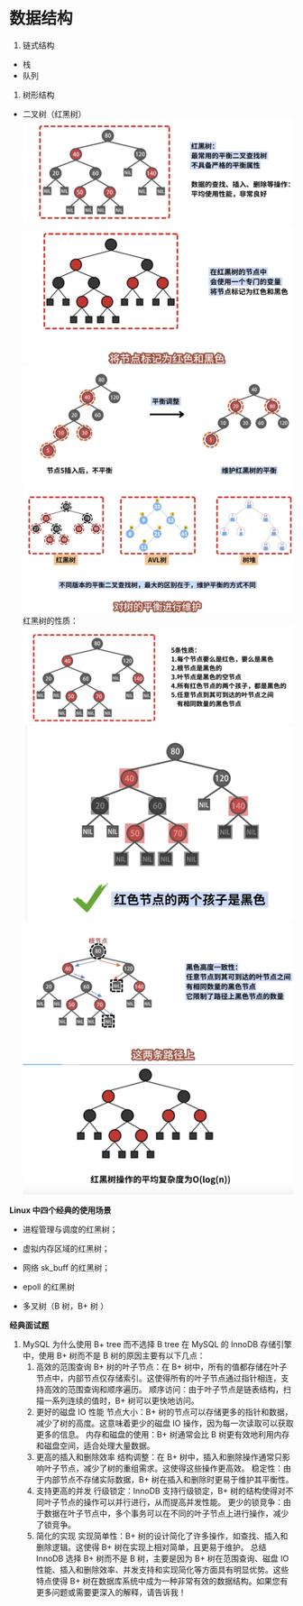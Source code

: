 # 数据结构

1. 链式结构
- 栈
- 队列

1. 树形结构
- 二叉树（红黑树）
  ![1733591718664](image/数据结构和算法/1733591718664.png)
  ![1733591733741](image/数据结构和算法/1733591733741.png)
  ![1733591752835](image/数据结构和算法/1733591752835.png)
  ![1733591778015](image/数据结构和算法/1733591778015.png)
红黑树的性质：
![1733591807281](image/数据结构和算法/1733591807281.png)
![1733591868980](image/数据结构和算法/1733591868980.png)
![1733591925736](image/数据结构和算法/1733591925736.png)
![1733591937446](image/数据结构和算法/1733591937446.png)

**Linux 中四个经典的使用场景**
- 进程管理与调度的红黑树；
- 虚拟内存区域的红黑树；
- 网络 sk_buff 的红黑树；
- epoll 的红黑树

- 多叉树（B 树，B+ 树 ）

**经典面试题**
  1. MySQL 为什么使用 B+ tree 而不选择 B tree
   在 MySQL 的 InnoDB 存储引擎中，使用 B+ 树而不是 B 树的原因主要有以下几点：
        1. 高效的范围查询
        B+ 树的叶子节点：在 B+ 树中，所有的值都存储在叶子节点中，内部节点仅存储索引。这使得所有的叶子节点通过指针相连，支持高效的范围查询和顺序遍历。
        顺序访问：由于叶子节点是链表结构，扫描一系列连续的值时，B+ 树可以更快地访问。
        2. 更好的磁盘 IO 性能
        节点大小：B+ 树的节点可以存储更多的指针和数据，减少了树的高度。这意味着更少的磁盘 IO 操作，因为每一次读取可以获取更多的信息。
        内存和磁盘的使用：B+ 树通常会比 B 树更有效地利用内存和磁盘空间，适合处理大量数据。
        3. 更高的插入和删除效率
        结构调整：在 B+ 树中，插入和删除操作通常只影响叶子节点，减少了树的重组需求。这使得这些操作更高效。
        稳定性：由于内部节点不存储实际数据，B+ 树在插入和删除时更易于维护其平衡性。
        4. 支持更高的并发
        行级锁定：InnoDB 支持行级锁定，B+ 树的结构使得对不同叶子节点的操作可以并行进行，从而提高并发性能。
        更少的锁竞争：由于数据在叶子节点中，多个事务可以在不同的叶子节点上进行操作，减少了锁竞争。
        5. 简化的实现
        实现简单性：B+ 树的设计简化了许多操作，如查找、插入和删除逻辑。这使得 B+ 树在实现上相对简单，且更易于维护。
        总结
        InnoDB 选择 B+ 树而不是 B 树，主要是因为 B+ 树在范围查询、磁盘 IO 性能、插入和删除效率、并发支持和实现简化等方面具有明显优势。这些特点使得 B+ 树在数据库系统中成为一种非常有效的数据结构。如果您有更多问题或需要更深入的解释，请告诉我！
